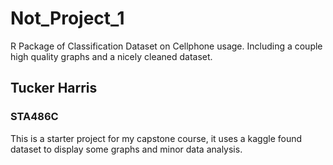 # Not_Project_1
R Package of Classification Dataset on Cellphone usage. Including a couple high quality graphs and a nicely cleaned dataset. 


## Tucker Harris
### STA486C

This is a starter project for my capstone course, it uses a kaggle found dataset to display some graphs and minor data analysis. 


